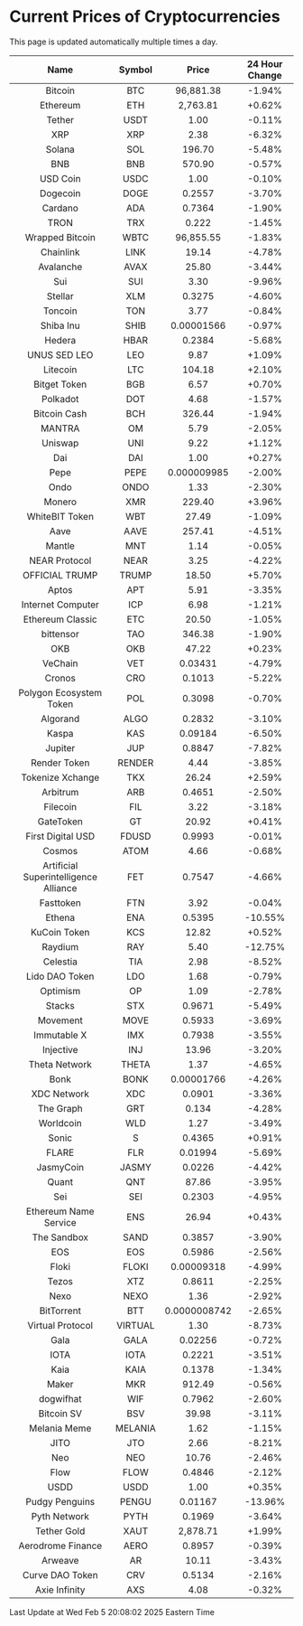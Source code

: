 # Current Prices of Cryptocurrencies
This page is updated automatically multiple times a day.

| Name | Symbol | Price | 24 Hour Change |
| :---: |:---:| :---: | :---: |
| Bitcoin | BTC | 96,881.38 | -1.94% |
| Ethereum | ETH | 2,763.81 | +0.62% |
| Tether | USDT | 1.00 | -0.11% |
| XRP | XRP | 2.38 | -6.32% |
| Solana | SOL | 196.70 | -5.48% |
| BNB | BNB | 570.90 | -0.57% |
| USD Coin | USDC | 1.00 | -0.10% |
| Dogecoin | DOGE | 0.2557 | -3.70% |
| Cardano | ADA | 0.7364 | -1.90% |
| TRON | TRX | 0.222 | -1.45% |
| Wrapped Bitcoin | WBTC | 96,855.55 | -1.83% |
| Chainlink | LINK | 19.14 | -4.78% |
| Avalanche | AVAX | 25.80 | -3.44% |
| Sui | SUI | 3.30 | -9.96% |
| Stellar | XLM | 0.3275 | -4.60% |
| Toncoin | TON | 3.77 | -0.84% |
| Shiba Inu | SHIB | 0.00001566 | -0.97% |
| Hedera | HBAR | 0.2384 | -5.68% |
| UNUS SED LEO | LEO | 9.87 | +1.09% |
| Litecoin | LTC | 104.18 | +2.10% |
| Bitget Token | BGB | 6.57 | +0.70% |
| Polkadot | DOT | 4.68 | -1.57% |
| Bitcoin Cash | BCH | 326.44 | -1.94% |
| MANTRA | OM | 5.79 | -2.05% |
| Uniswap | UNI | 9.22 | +1.12% |
| Dai | DAI | 1.00 | +0.27% |
| Pepe | PEPE | 0.000009985 | -2.00% |
| Ondo | ONDO | 1.33 | -2.30% |
| Monero | XMR | 229.40 | +3.96% |
| WhiteBIT Token | WBT | 27.49 | -1.09% |
| Aave | AAVE | 257.41 | -4.51% |
| Mantle | MNT | 1.14 | -0.05% |
| NEAR Protocol | NEAR | 3.25 | -4.22% |
| OFFICIAL TRUMP | TRUMP | 18.50 | +5.70% |
| Aptos | APT | 5.91 | -3.35% |
| Internet Computer | ICP | 6.98 | -1.21% |
| Ethereum Classic | ETC | 20.50 | -1.05% |
| bittensor | TAO | 346.38 | -1.90% |
| OKB | OKB | 47.22 | +0.23% |
| VeChain | VET | 0.03431 | -4.79% |
| Cronos | CRO | 0.1013 | -5.22% |
| Polygon Ecosystem Token | POL | 0.3098 | -0.70% |
| Algorand | ALGO | 0.2832 | -3.10% |
| Kaspa | KAS | 0.09184 | -6.50% |
| Jupiter | JUP | 0.8847 | -7.82% |
| Render Token | RENDER | 4.44 | -3.85% |
| Tokenize Xchange | TKX | 26.24 | +2.59% |
| Arbitrum | ARB | 0.4651 | -2.50% |
| Filecoin | FIL | 3.22 | -3.18% |
| GateToken | GT | 20.92 | +0.41% |
| First Digital USD | FDUSD | 0.9993 | -0.01% |
| Cosmos | ATOM | 4.66 | -0.68% |
| Artificial Superintelligence Alliance | FET | 0.7547 | -4.66% |
| Fasttoken | FTN | 3.92 | -0.04% |
| Ethena | ENA | 0.5395 | -10.55% |
| KuCoin Token | KCS | 12.82 | +0.52% |
| Raydium | RAY | 5.40 | -12.75% |
| Celestia | TIA | 2.98 | -8.52% |
| Lido DAO Token | LDO | 1.68 | -0.79% |
| Optimism | OP | 1.09 | -2.78% |
| Stacks | STX | 0.9671 | -5.49% |
| Movement | MOVE | 0.5933 | -3.69% |
| Immutable X | IMX | 0.7938 | -3.55% |
| Injective | INJ | 13.96 | -3.20% |
| Theta Network | THETA | 1.37 | -4.65% |
| Bonk | BONK | 0.00001766 | -4.26% |
| XDC Network | XDC | 0.0901 | -3.36% |
| The Graph | GRT | 0.134 | -4.28% |
| Worldcoin | WLD | 1.27 | -3.49% |
| Sonic | S | 0.4365 | +0.91% |
| FLARE | FLR | 0.01994 | -5.69% |
| JasmyCoin | JASMY | 0.0226 | -4.42% |
| Quant | QNT | 87.86 | -3.95% |
| Sei | SEI | 0.2303 | -4.95% |
| Ethereum Name Service | ENS | 26.94 | +0.43% |
| The Sandbox | SAND | 0.3857 | -3.90% |
| EOS | EOS | 0.5986 | -2.56% |
| Floki | FLOKI | 0.00009318 | -4.99% |
| Tezos | XTZ | 0.8611 | -2.25% |
| Nexo | NEXO | 1.36 | -2.92% |
| BitTorrent | BTT | 0.0000008742 | -2.65% |
| Virtual Protocol | VIRTUAL | 1.30 | -8.73% |
| Gala | GALA | 0.02256 | -0.72% |
| IOTA | IOTA | 0.2221 | -3.51% |
| Kaia | KAIA | 0.1378 | -1.34% |
| Maker | MKR | 912.49 | -0.56% |
| dogwifhat | WIF | 0.7962 | -2.60% |
| Bitcoin SV | BSV | 39.98 | -3.11% |
| Melania Meme | MELANIA | 1.62 | -1.15% |
| JITO | JTO | 2.66 | -8.21% |
| Neo | NEO | 10.76 | -2.46% |
| Flow | FLOW | 0.4846 | -2.12% |
| USDD | USDD | 1.00 | +0.35% |
| Pudgy Penguins | PENGU | 0.01167 | -13.96% |
| Pyth Network | PYTH | 0.1969 | -3.64% |
| Tether Gold | XAUT | 2,878.71 | +1.99% |
| Aerodrome Finance | AERO | 0.8957 | -0.39% |
| Arweave | AR | 10.11 | -3.43% |
| Curve DAO Token | CRV | 0.5134 | -2.16% |
| Axie Infinity | AXS | 4.08 | -0.32% |

Last Update at Wed Feb  5 20:08:02 2025 Eastern Time
